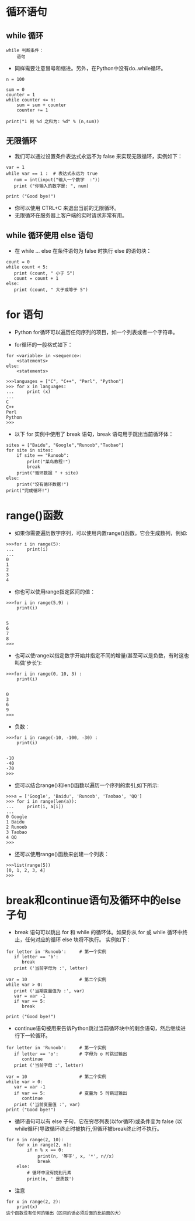 # 循环语句

## while 循环

```
while 判断条件：
	语句
```

- 同样需要注意冒号和缩进。另外，在Python中没有do..while循环。

```
n = 100
 
sum = 0
counter = 1
while counter <= n:
    sum = sum + counter
    counter += 1
 
print("1 到 %d 之和为: %d" % (n,sum))

```

## 无限循环

- 我们可以通过设置条件表达式永远不为 false 来实现无限循环，实例如下：

```
var = 1
while var == 1 :  # 表达式永远为 true
   num = int(input("输入一个数字  :"))
   print ("你输入的数字是: ", num)
 
print ("Good bye!")
```

- 你可以使用 CTRL+C 来退出当前的无限循环。
- 无限循环在服务器上客户端的实时请求非常有用。


## while 循环使用 else 语句

- 在 while … else 在条件语句为 false 时执行 else 的语句块：

```
count = 0
while count < 5:
   print (count, " 小于 5")
   count = count + 1
else:
   print (count, " 大于或等于 5")
```

# for 语句

- Python for循环可以遍历任何序列的项目，如一个列表或者一个字符串。

- for循环的一般格式如下：
```
for <variable> in <sequence>:
    <statements>
else:
    <statements>
```

```
>>>languages = ["C", "C++", "Perl", "Python"] 
>>> for x in languages:
...     print (x)
... 
C
C++
Perl
Python
>>>

```

- 以下 for 实例中使用了 break 语句，break 语句用于跳出当前循环体：

```
sites = ["Baidu", "Google","Runoob","Taobao"]
for site in sites:
    if site == "Runoob":
        print("菜鸟教程!")
        break
    print("循环数据 " + site)
else:
    print("没有循环数据!")
print("完成循环!")
```

# range()函数
- 如果你需要遍历数字序列，可以使用内置range()函数。它会生成数列，例如:
```
>>>for i in range(5):
...     print(i)
...
0
1
2
3
4
```

- 你也可以使用range指定区间的值：
```
>>>for i in range(5,9) :
    print(i)
 
    
5
6
7
8
>>>
```

- 也可以使range以指定数字开始并指定不同的增量(甚至可以是负数，有时这也叫做'步长'):

```
>>>for i in range(0, 10, 3) :
    print(i)
 
    
0
3
6
9
>>>
```

- 负数：
```
>>>for i in range(-10, -100, -30) :
    print(i)
 
    
-10
-40
-70
>>>

```

- 您可以结合range()和len()函数以遍历一个序列的索引,如下所示:
```
>>>a = ['Google', 'Baidu', 'Runoob', 'Taobao', 'QQ']
>>> for i in range(len(a)):
...     print(i, a[i])
... 
0 Google
1 Baidu
2 Runoob
3 Taobao
4 QQ
>>>
```
- 还可以使用range()函数来创建一个列表：
```
>>>list(range(5))
[0, 1, 2, 3, 4]
>>>
```

# break和continue语句及循环中的else子句

- break 语句可以跳出 for 和 while 的循环体。如果你从 for 或 while 循环中终止，任何对应的循环 else 块将不执行。 实例如下：

```
for letter in 'Runoob':     # 第一个实例
   if letter == 'b':
      break
   print ('当前字母为 :', letter)
  
var = 10                    # 第二个实例
while var > 0:              
   print ('当期变量值为 :', var)
   var = var -1
   if var == 5:
      break
 
print ("Good bye!")

```

- continue语句被用来告诉Python跳过当前循环块中的剩余语句，然后继续进行下一轮循环。

```
for letter in 'Runoob':     # 第一个实例
   if letter == 'o':        # 字母为 o 时跳过输出
      continue
   print ('当前字母 :', letter)
 
var = 10                    # 第二个实例
while var > 0:              
   var = var -1
   if var == 5:             # 变量为 5 时跳过输出
      continue
   print ('当前变量值 :', var)
print ("Good bye!")
```

- 循环语句可以有 else 子句，它在穷尽列表(以for循环)或条件变为 false (以while循环)导致循环终止时被执行,但循环被break终止时不执行。
```
for n in range(2, 10):
    for x in range(2, n):
        if n % x == 0:
            print(n, '等于', x, '*', n//x)
            break
    else:
        # 循环中没有找到元素
        print(n, ' 是质数')
```

- 注意
```
for x in range(2, 2):
    print(x)
这个函数没有任何的输出（区间的话必须后面的比前面的大）
```





